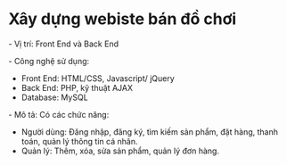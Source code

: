 # Xây dựng webiste bán đồ chơi
<p>- Vị trí: Front End và Back End</p>
<p>- Công nghệ sử dụng:</p>
<ul>
    <li>Front End: HTML/CSS, Javascript/ jQuery</li>
    <li>Back End: PHP, kỹ thuật AJAX</li>
    <li>Database: MySQL</li>
</ul>
<p>- Mô tả: Có các chức năng:</p>
<ul>
    <li> Người dùng: Đăng nhập, đăng ký, tìm kiếm sản
    phẩm, đặt hàng, thanh toán, quản lý thông tin cá
    nhân.</li>
    <li>Quản lý: Thêm, xóa, sửa sản phẩm, quản lý đơn
    hàng.</li>
</ul>

